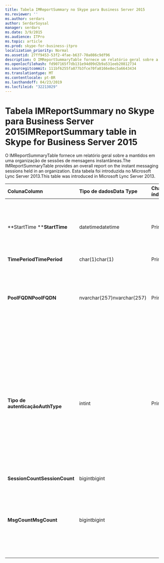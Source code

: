 ```yaml
---
title: Tabela IMReportSummary no Skype para Business Server 2015
ms.reviewer: ''
ms.author: serdars
author: SerdarSoysal
manager: serdars
ms.date: 3/9/2015
ms.audience: ITPro
ms.topic: article
ms.prod: skype-for-business-itpro
localization_priority: Normal
ms.assetid: 27ff9453-53f2-4fae-b637-70a086c9df96
description: O IMReportSummaryTable fornece um relatório geral sobre a mantidos em uma organização de sessões de mensagens instantâneas. Esta tabela foi introduzida no Microsoft Lync Server 2013.
ms.openlocfilehash: fd907165f7db131e94d09d2b9a531eeb20812734
ms.sourcegitcommit: 111bf6255fa877b3fce70fa8166e8ec5a6643434
ms.translationtype: MT
ms.contentlocale: pt-BR
ms.lasthandoff: 04/23/2019
ms.locfileid: "32213029"
---
```

# <a name="imreportsummary-table-in-skype-for-business-server-2015"></a><span data-ttu-id="de76f-104">Tabela IMReportSummary no Skype para Business Server 2015</span><span class="sxs-lookup"><span data-stu-id="de76f-104">IMReportSummary table in Skype for Business Server 2015</span></span>
 
<span data-ttu-id="de76f-105">O IMReportSummaryTable fornece um relatório geral sobre a mantidos em uma organização de sessões de mensagens instantâneas.</span><span class="sxs-lookup"><span data-stu-id="de76f-105">The IMReportSummaryTable provides an overall report on the instant messaging sessions held in an organization.</span></span> <span data-ttu-id="de76f-106">Esta tabela foi introduzida no Microsoft Lync Server 2013.</span><span class="sxs-lookup"><span data-stu-id="de76f-106">This table was introduced in Microsoft Lync Server 2013.</span></span>
  
|<span data-ttu-id="de76f-107">**Coluna**</span><span class="sxs-lookup"><span data-stu-id="de76f-107">**Column**</span></span>|<span data-ttu-id="de76f-108">**Tipo de dados**</span><span class="sxs-lookup"><span data-stu-id="de76f-108">**Data Type**</span></span>|<span data-ttu-id="de76f-109">**Chave/índice**</span><span class="sxs-lookup"><span data-stu-id="de76f-109">**Key/Index**</span></span>|<span data-ttu-id="de76f-110">**Detalhes**</span><span class="sxs-lookup"><span data-stu-id="de76f-110">**Details**</span></span>|
|:-----|:-----|:-----|:-----|
|<span data-ttu-id="de76f-111">**StartTime **</span><span class="sxs-lookup"><span data-stu-id="de76f-111">**StartTime**</span></span> <br/> |<span data-ttu-id="de76f-112">datetime</span><span class="sxs-lookup"><span data-stu-id="de76f-112">datetime</span></span>  <br/> |<span data-ttu-id="de76f-113">Primária</span><span class="sxs-lookup"><span data-stu-id="de76f-113">Primary</span></span>  <br/> |<span data-ttu-id="de76f-114">Data e hora em que a sessão de mensagens instantâneas começou.</span><span class="sxs-lookup"><span data-stu-id="de76f-114">Date and time that the instant messaging session began.</span></span>  <br/> |
|<span data-ttu-id="de76f-115">**TimePeriod**</span><span class="sxs-lookup"><span data-stu-id="de76f-115">**TimePeriod**</span></span> <br/> |<span data-ttu-id="de76f-116">char(1)</span><span class="sxs-lookup"><span data-stu-id="de76f-116">char(1)</span></span>  <br/> |<span data-ttu-id="de76f-117">Primária</span><span class="sxs-lookup"><span data-stu-id="de76f-117">Primary</span></span>  <br/> ||
|<span data-ttu-id="de76f-118">**PoolFQDN**</span><span class="sxs-lookup"><span data-stu-id="de76f-118">**PoolFQDN**</span></span> <br/> |<span data-ttu-id="de76f-119">nvarchar(257)</span><span class="sxs-lookup"><span data-stu-id="de76f-119">nvarchar(257)</span></span>  <br/> |<span data-ttu-id="de76f-120">Primária</span><span class="sxs-lookup"><span data-stu-id="de76f-120">Primary</span></span>  <br/> |<span data-ttu-id="de76f-121">Nome de domínio totalmente qualificado do pool hospedando a sessão.</span><span class="sxs-lookup"><span data-stu-id="de76f-121">Fully qualified domain name of the pool hosting the session.</span></span>  <br/> |
|<span data-ttu-id="de76f-122">**Tipo de autenticação**</span><span class="sxs-lookup"><span data-stu-id="de76f-122">**AuthType**</span></span> <br/> |<span data-ttu-id="de76f-123">int</span><span class="sxs-lookup"><span data-stu-id="de76f-123">int</span></span>  <br/> |<span data-ttu-id="de76f-124">Primária</span><span class="sxs-lookup"><span data-stu-id="de76f-124">Primary</span></span>  <br/> |<span data-ttu-id="de76f-125">Prioridade (por exemplo, urgente ou não urgente) da chamada.</span><span class="sxs-lookup"><span data-stu-id="de76f-125">Priority (for example, urgent or non-urgent) of the call.</span></span> <span data-ttu-id="de76f-126">Informações de prioridade são armazenadas na [tabela CallPriorities do Skype para Business Server 2015](callpriorities.md).</span><span class="sxs-lookup"><span data-stu-id="de76f-126">Priority information is stored in the [CallPriorities table in Skype for Business Server 2015](callpriorities.md).</span></span>  <br/> |
|<span data-ttu-id="de76f-127">**SessionCount**</span><span class="sxs-lookup"><span data-stu-id="de76f-127">**SessionCount**</span></span> <br/> |<span data-ttu-id="de76f-128">bigint</span><span class="sxs-lookup"><span data-stu-id="de76f-128">bigint</span></span>  <br/> |||
|<span data-ttu-id="de76f-129">**MsgCount**</span><span class="sxs-lookup"><span data-stu-id="de76f-129">**MsgCount**</span></span> <br/> |<span data-ttu-id="de76f-130">bigint</span><span class="sxs-lookup"><span data-stu-id="de76f-130">bigint</span></span>  <br/> ||<span data-ttu-id="de76f-131">Número total de mensagens instantâneas trocadas durante a sessão.</span><span class="sxs-lookup"><span data-stu-id="de76f-131">Total number of instant messages exchanged during the session.</span></span>  <br/> |
   

